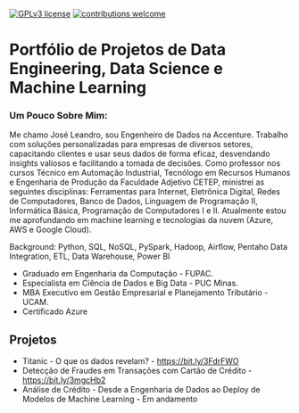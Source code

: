 [![GPLv3 license](https://img.shields.io/badge/License-GPLv3-blue.svg)](http://perso.crans.org/besson/LICENSE.html) [![contributions welcome](https://img.shields.io/badge/contributions-welcome-brightgreen.svg?style=flat)](https://github.com/carlosfab/data_science/issues)

# Portfólio de Projetos de Data Engineering, Data Science e Machine Learning

### Um Pouco Sobre Mim:
Me chamo José Leandro, sou Engenheiro de Dados na Accenture. Trabalho com soluções personalizadas para empresas de diversos setores, capacitando clientes e usar seus dados de forma eficaz, desvendando insights valiosos e facilitando a tomada de decisões.
Como professor nos cursos Técnico em Automação Industrial, Tecnólogo em Recursos Humanos e Engenharia de Produção da Faculdade Adjetivo CETEP, ministrei as seguintes disciplinas: Ferramentas para Internet, Eletrônica Digital, Redes de Computadores, Banco de Dados, Linguagem de Programação II, Informática Básica, Programação de Computadores I e II.
Atualmente estou me aprofundando em machine learning e tecnologias da nuvem (Azure, AWS e Google Cloud).

Background: Python, SQL, NoSQL, PySpark, Hadoop, Airflow, Pentaho Data Integration, ETL, Data Warehouse, Power BI

* Graduado em Engenharia da Computação - FUPAC.
* Especialista em Ciência de Dados e Big Data - PUC Minas.
* MBA Executivo em Gestão Empresarial e Planejamento Tributário - UCAM.
* Certificado Azure

## Projetos

* Titanic - O que os dados revelam? - https://bit.ly/3FdrFWO
* Detecção de Fraudes em Transações com Cartão de Crédito - https://bit.ly/3mgcHb2
* Análise de Crédito - Desde a Engenharia de Dados ao Deploy de Modelos de Machine Learning - Em andamento


